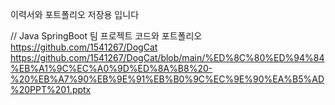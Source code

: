 이력서와 포트폴리오 저장용 입니다

// Java SpringBoot 팀 프로젝트 코드와 포트폴리오
https://github.com/1541267/DogCat
https://github.com/1541267/DogCat/blob/main/%ED%8C%80%ED%94%84%EB%A1%9C%EC%A0%9D%ED%8A%B8%20-%20%EB%A7%90%EB%9E%91%EB%B0%9C%EC%9E%90%EA%B5%AD%20PPT%201.pptx

